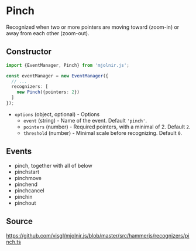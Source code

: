 # Pinch

Recognized when two or more pointers are moving toward (zoom-in) or away from each other (zoom-out).

## Constructor

```ts
import {EventManager, Pinch} from 'mjolnir.js';

const eventManager = new EventManager({
  // ...
  recognizers: [
    new Pinch({pointers: 2})
  ]
});
```

* `options` (object, optional) - Options
  - `event` (string) -	Name of the event. Default `'pinch'`.
  - `pointers` (number) - Required pointers, with a minimal of 2. Default `2`.
  - `threshold` (number) - Minimal scale before recognizing. Default `0`.

## Events

- pinch, together with all of below
- pinchstart
- pinchmove
- pinchend
- pinchcancel
- pinchin
- pinchout


## Source

https://github.com/visgl/mjolnir.js/blob/master/src/hammerjs/recognizers/pinch.ts
